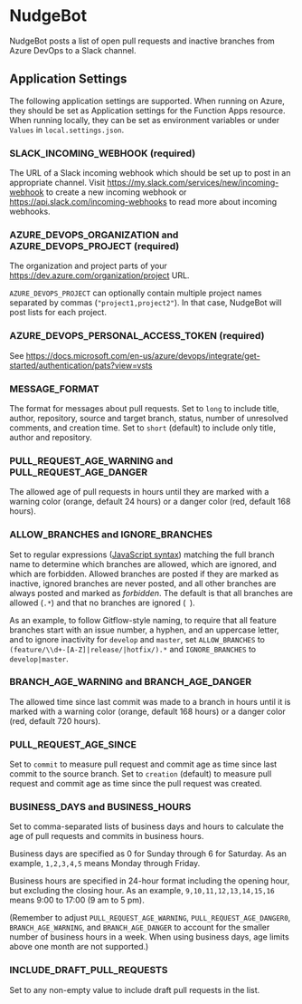 # NudgeBot
NudgeBot posts a list of open pull requests and inactive branches from Azure DevOps to a Slack channel.

## Application Settings
The following application settings are supported.
When running on Azure, they should be set as Application settings for the Function Apps resource.
When running locally, they can be set as environment variables or under `Values` in `local.settings.json`.

### SLACK_INCOMING_WEBHOOK (required)
The URL of a Slack incoming webhook which should be set up to post in an appropriate channel.
Visit https://my.slack.com/services/new/incoming-webhook to create a new incoming webhook or https://api.slack.com/incoming-webhooks to read more about incoming webhooks.

### AZURE_DEVOPS_ORGANIZATION and AZURE_DEVOPS_PROJECT (required)
The organization and project parts of your https://dev.azure.com/organization/project URL.

`AZURE_DEVOPS_PROJECT` can optionally contain multiple project names separated by commas (`"project1,project2"`).
In that case, NudgeBot will post lists for each project.

### AZURE_DEVOPS_PERSONAL_ACCESS_TOKEN (required)
See https://docs.microsoft.com/en-us/azure/devops/integrate/get-started/authentication/pats?view=vsts

### MESSAGE_FORMAT
The format for messages about pull requests.
Set to `long` to include title, author, repository, source and target branch, status, number of unresolved comments, and creation time.
Set to `short` (default) to include only title, author and repository.

### PULL_REQUEST_AGE_WARNING and PULL_REQUEST_AGE_DANGER
The allowed age of pull requests in hours until they are marked with a warning color (orange, default 24 hours) or a danger color (red, default 168 hours).

### ALLOW_BRANCHES and IGNORE_BRANCHES
Set to regular expressions ([JavaScript syntax](https://developer.mozilla.org/en-US/docs/Web/JavaScript/Guide/Regular_Expressions)) matching the full branch name to determine which branches are allowed, which are ignored, and which are forbidden.
Allowed branches are posted if they are marked as inactive, ignored branches are never posted, and all other branches are always posted and marked as _forbidden_.
The default is that all branches are allowed (`.*`) and that no branches are ignored (` `).

As an example, to follow Gitflow-style naming, to require that all feature branches start with an issue number, a hyphen, and an uppercase letter, and to ignore inactivity for `develop` and `master`, set `ALLOW_BRANCHES` to `(feature/\\d+-[A-Z]|release/|hotfix/).*` and `IGNORE_BRANCHES` to `develop|master`.

### BRANCH_AGE_WARNING and BRANCH_AGE_DANGER
The allowed time since last commit was made to a branch in hours until it is marked with a warning color (orange, default 168 hours) or a danger color (red, default 720 hours).

### PULL_REQUEST_AGE_SINCE
Set to `commit` to measure pull request and commit age as time since last commit to the source branch.
Set to `creation` (default) to measure pull request and commit age as time since the pull request was created.

### BUSINESS_DAYS and BUSINESS_HOURS
Set to comma-separated lists of business days and hours to calculate the age of pull requests and commits in business hours.

Business days are specified as 0 for Sunday through 6 for Saturday.
As an example, `1,2,3,4,5` means Monday through Friday.

Business hours are specified in 24-hour format including the opening hour, but excluding the closing hour.
As an example, `9,10,11,12,13,14,15,16` means 9:00 to 17:00 (9 am to 5 pm).

(Remember to adjust `PULL_REQUEST_AGE_WARNING`, `PULL_REQUEST_AGE_DANGER0`, `BRANCH_AGE_WARNING`, and `BRANCH_AGE_DANGER` to account for the smaller number of business hours in a week.
When using business days, age limits above one month are not supported.)

### INCLUDE_DRAFT_PULL_REQUESTS
Set to any non-empty value to include draft pull requests in the list.
